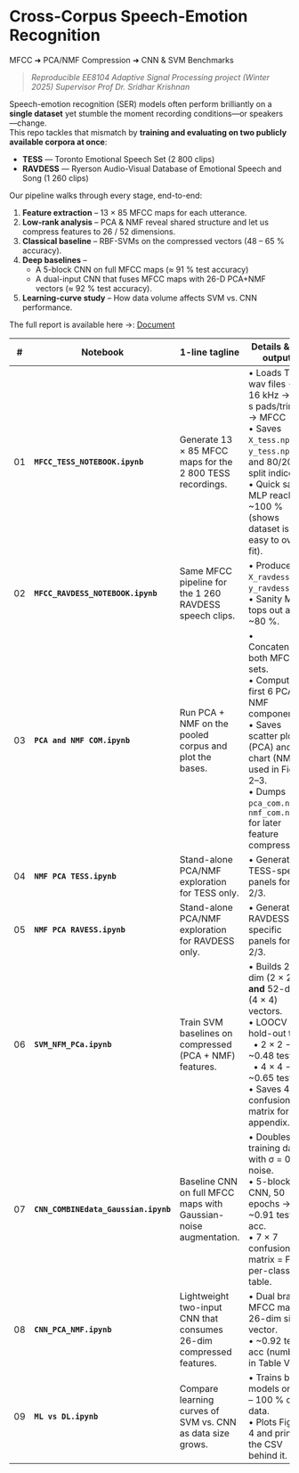# Cross-Corpus Speech-Emotion Recognition  
MFCC ➜ PCA/NMF Compression ➜ CNN & SVM Benchmarks

> *Reproducible EE8104 Adaptive Signal Processing project (Winter 2025) Supervisor Prof Dr. Sridhar Krishnan*

Speech-emotion recognition (SER) models often perform brilliantly on a **single dataset** yet stumble the moment recording conditions—or speakers—change.  
This repo tackles that mismatch by **training and evaluating on two publicly available corpora at once**:

* **TESS** — Toronto Emotional Speech Set (2 800 clips)  
* **RAVDESS** — Ryerson Audio-Visual Database of Emotional Speech and Song (1 260 clips)

Our pipeline walks through every stage, end-to-end:

1. **Feature extraction** – 13 × 85 MFCC maps for each utterance.  
2. **Low-rank analysis** – PCA & NMF reveal shared structure and let us compress features to 26 / 52 dimensions.  
3. **Classical baseline** – RBF-SVMs on the compressed vectors (48 – 65 % accuracy).  
4. **Deep baselines** –  
   * A 5-block CNN on full MFCC maps (≈ 91 % test accuracy)  
   * A dual-input CNN that fuses MFCC maps with 26-D PCA+NMF vectors (≈ 92 % test accuracy).  
5. **Learning-curve study** – How data volume affects SVM vs. CNN performance.

The full report is available here →: [Document](https://github.com/user-attachments/files/20856341/Deep.Learning.Vs.Machine.Learning.A.Study.on.SER.pdf)



|  #  | Notebook                             | 1-line tagline                                                      | Details & key outputs                                                                                                                                                                                                 |
| :-: | ------------------------------------ | ------------------------------------------------------------------- | --------------------------------------------------------------------------------------------------------------------------------------------------------------------------------------------------------------------- |
|  01 | **`MFCC_TESS_NOTEBOOK.ipynb`**       | Generate 13 × 85 MFCC maps for the 2 800 TESS recordings.           | • Loads TESS wav files → 16 kHz → 0.5 s pads/trims → MFCC<br>• Saves `X_tess.npy`, `y_tess.npy`, and 80/20 split indices.<br>• Quick sanity MLP reaches \~100 % (shows dataset is easy to over-fit).                  |
|  02 | **`MFCC_RAVDESS_NOTEBOOK.ipynb`**    | Same MFCC pipeline for the 1 260 RAVDESS speech clips.              | • Produces `X_ravdess.npy`, `y_ravdess.npy`.<br>• Sanity MLP tops out at \~80 %.                                                                                                                                      |
|  03 | **`PCA and NMF COM.ipynb`**          | Run PCA + NMF on the pooled corpus and plot the bases.              | • Concatenates both MFCC sets.<br>• Computes first 6 PCA & NMF components.<br>• Saves scatter plot (PCA) and bar chart (NMF) used in Figs 2–3.<br>• Dumps `pca_com.npy`, `nmf_com.npy` for later feature compression. |
|  04 | **`NMF PCA TESS.ipynb`**             | Stand-alone PCA/NMF exploration for TESS only.                      | • Generates TESS-specific panels for Fig 2/3.                                                                                                                                                                         |
|  05 | **`NMF PCA RAVESS.ipynb`**           | Stand-alone PCA/NMF exploration for RAVDESS only.                   | • Generates RAVDESS-specific panels for Fig 2/3.                                                                                                                                                                      |
|  06 | **`SVM_NFM_PCa.ipynb`**              | Train SVM baselines on compressed (PCA + NMF) features.             | • Builds 26-dim (2 × 2) **and** 52-dim (4 × 4) vectors.<br>• LOOCV + hold-out test:<br>  • 2 × 2 → \~0.48 test acc<br>  • 4 × 4 → \~0.65 test acc<br>• Saves 4 × 4 confusion matrix for the appendix.                 |
|  07 | **`CNN_COMBINEdata_Gaussian.ipynb`** | Baseline CNN on full MFCC maps with Gaussian-noise augmentation.    | • Doubles training data with σ = 0.01 noise.<br>• 5-block CNN, 50 epochs → \~0.91 test acc.<br>• 7 × 7 confusion matrix = Fig 1; per-class PR table.                                                                  |
|  08 | **`CNN_PCA_NMF.ipynb`**              | Lightweight two-input CNN that consumes 26-dim compressed features. | • Dual branch: MFCC map & 26-dim side vector.<br>• \~0.92 test acc (numbers in Table VI).                                                                                                                             |
|  09 | **`ML vs DL.ipynb`**                 | Compare learning curves of SVM vs. CNN as data size grows.          | • Trains both models on 10 – 100 % of data.<br>• Plots Figure 4 and prints the CSV behind it.                                                                                                                         |


